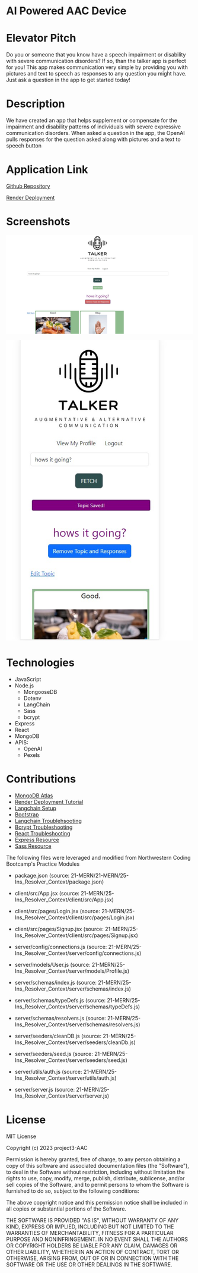 # AI Powered AAC Device

# Elevator Pitch

Do you or someone that you know have a speech impairment or disability with severe communication disorders?
If so, than the talker app is perfect for you! This app makes communication very simple
by providing you with pictures and text to speech as responses to any question you might have.
Just ask a question in the app to get started today!

# Description

We have created an app that helps supplement or compensate for the
impairment and disability patterns of individuals with severe expressive communication disorders.
When asked a question in the app, the OpenAI pulls responses for
the question asked along with pictures and a text to speech button

# Application Link

[Github Repository](https://github.com/project3-AAC/AAC-Conversation-Device)

[Render Deployment](https://ai-aac-db2.onrender.com/)

# Screenshots

![Alt text](image-2.png)

![Alt text](image-3.png)

# Technologies

- JavaScript
- Node.js
  - MongooseDB
  - Dotenv
  - LangChain
  - Sass
  - bcrypt
- Express
- React
- MongoDB
- APIS:
  - OpenAI
  - Pexels

# Contributions

- [MongoDB Atlas](https://www.youtube.com/watch?v=lyOgmd8U99c&ab_channel=FullStackCoder)
- [Render Deployment Tutorial](https://www.google.com/search?q=how+to+deploy+from+github+to+render&sca_esv=595826640&sxsrf=AM9HkKlavTzUNV05FoKhBG3VP3IToqm9PQ%3A1704417685891&source=hp&ei=lVmXZbmENI-IptQPu4yN-AM&iflsig=AO6bgOgAAAAAZZdnpWCmvNF0ZrtOQqrbrCqMEig2a7Go&ved=0ahUKEwj5otvVisWDAxUPhIkEHTtGAz8Q4dUDCAw&uact=5&oq=how+to+deploy+from+github+to+render&gs_lp=Egdnd3Mtd2l6IiNob3cgdG8gZGVwbG95IGZyb20gZ2l0aHViIHRvIHJlbmRlcjIFECEYoAEyBRAhGKABMgUQIRigATIIECEYFhgeGB1Iuk9QAFjSTnAAeACQAQCYAWGgAbkRqgECMzW4AQPIAQD4AQHCAgoQIxiABBiKBRgnwgIQEC4YgAQYigUYQxjHARjRA8ICERAuGIAEGLEDGIMBGMcBGNEDwgILEAAYgAQYsQMYgwHCAg4QLhiABBixAxjHARjRA8ICChAAGIAEGIoFGEPCAgUQABiABMICBRAuGIAEwgILEAAYgAQYigUYsQPCAgsQABiABBiKBRiRAsICCBAAGIAEGLEDwgILEAAYgAQYigUYhgPCAgYQABgWGB7CAggQABgWGB4YCg&sclient=gws-wiz#fpstate=ive&vld=cid:75ddf26a,vid:mJASUXzjMQA,st:0)
- [Langchain Setup](https://www.youtube.com/watch?v=HSZ_uaif57o)
- [Bootstrap](https://www.w3schools.com/bootstrap/default.asp)
- [Langchain Troublehsooting](https://nanonets.com/blog/langchain/)
- [Bcrypt Troubleshooting](https://www.npmjs.com/package/bcrypt)
- [React Troubleshooting](https://www.w3schools.com/react/)
- [Express Resource](https://expressjs.com/)
- [Sass Resource](https://sass-lang.com/documentation/)

The following files were leveraged and modified from Northwestern Coding Bootcamp's Practice Modules

- package.json (source: 21-MERN/21-MERN/25-Ins_Resolver_Context/package.json)
- client/src/App.jsx (source: 21-MERN/25-Ins_Resolver_Context/client/src/App.jsx)
- client/src/pages/Login.jsx (source: 21-MERN/25-Ins_Resolver_Context/client/src/pages/Login.jsx)
- client/src/pages/Signup.jsx (source: 21-MERN/25-Ins_Resolver_Context/client/src/pages/Signup.jsx)

- server/config/connections.js (source: 21-MERN/25-Ins_Resolver_Context/server/config/connections.js)
- server/models/User.js (source: 21-MERN/25-Ins_Resolver_Context/server/models/Profile.js)
- server/schemas/index.js (source: 21-MERN/25-Ins_Resolver_Context/server/schemas/index.js)
- server/schemas/typeDefs.js (source: 21-MERN/25-Ins_Resolver_Context/server/schemas/typeDefs.js)
- server/schemas/resolvers.js (source: 21-MERN/25-Ins_Resolver_Context/server/schemas/resolvers.js)
- server/seeders/cleanDB.js (source: 21-MERN/25-Ins_Resolver_Context/server/seeders/cleanDb.js)
- server/seeders/seed.js (source: 21-MERN/25-Ins_Resolver_Context/server/seeders/seed.js)
- server/utils/auth.js (source: 21-MERN/25-Ins_Resolver_Context/server/utils/auth.js)
- server/server.js (source: 21-MERN/25-Ins_Resolver_Context/server/server.js)

# License

MIT License

Copyright (c) 2023 project3-AAC

Permission is hereby granted, free of charge, to any person obtaining a copy
of this software and associated documentation files (the "Software"), to deal
in the Software without restriction, including without limitation the rights
to use, copy, modify, merge, publish, distribute, sublicense, and/or sell
copies of the Software, and to permit persons to whom the Software is
furnished to do so, subject to the following conditions:

The above copyright notice and this permission notice shall be included in all
copies or substantial portions of the Software.

THE SOFTWARE IS PROVIDED "AS IS", WITHOUT WARRANTY OF ANY KIND, EXPRESS OR
IMPLIED, INCLUDING BUT NOT LIMITED TO THE WARRANTIES OF MERCHANTABILITY,
FITNESS FOR A PARTICULAR PURPOSE AND NONINFRINGEMENT. IN NO EVENT SHALL THE
AUTHORS OR COPYRIGHT HOLDERS BE LIABLE FOR ANY CLAIM, DAMAGES OR OTHER
LIABILITY, WHETHER IN AN ACTION OF CONTRACT, TORT OR OTHERWISE, ARISING FROM,
OUT OF OR IN CONNECTION WITH THE SOFTWARE OR THE USE OR OTHER DEALINGS IN THE
SOFTWARE.
